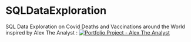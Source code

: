 # SQLDataExploration
SQL Data Exploration on Covid Deaths and Vaccinations around the World inspired by Alex The Analyst :
[![Portfolio Project - Alex The Analyst](https://img.youtube.com/vi/qfyynHBFOsM&ab/0.jpg)](https://www.youtube.com/watch?v=qfyynHBFOsM&ab_channel=AlexTheAnalyst)

